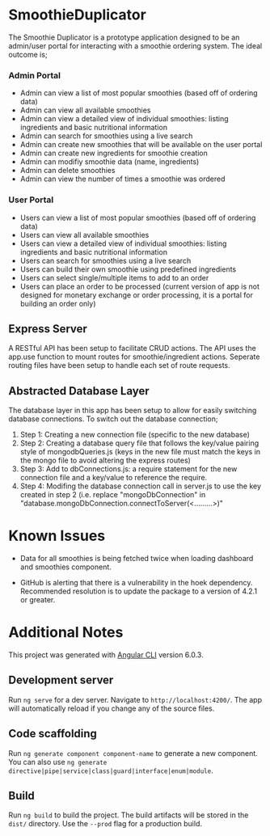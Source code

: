 # SmoothieDuplicator

The Smoothie Duplicator is a prototype application designed to be an admin/user portal for interacting with a smoothie ordering system. The ideal outcome is;

### Admin Portal
* Admin can view a list of most popular smoothies (based off of ordering data)
* Admin can view all available smoothies
* Admin can view a detailed view of individual smoothies: listing ingredients and basic nutritional information
* Admin can search for smoothies using a live search
* Admin can create new smoothies that will be available on the user portal
* Admin can create new ingredients for smoothie creation
* Admin can modifiy smoothie data (name, ingredients)
* Admin can delete smoothies
* Admin can view the number of times a smoothie was ordered

### User Portal
* Users can view a list of most popular smoothies (based off of ordering data)
* Users can view all available smoothies
* Users can view a detailed view of individual smoothies: listing ingredients and basic nutritional information
* Users can search for smoothies using a live search
* Users can build their own smoothie using predefined ingredients
* Users can select single/multiple items to add to an order
* Users can place an order to be processed (current version of app is not designed for monetary exchange or order processing, it is a portal for building an order only)


## Express Server

A RESTful API has been setup to facilitate CRUD actions. The API uses the app.use function to mount routes for smoothie/ingredient actions. Seperate routing files have been setup to handle each set of route requests.



## Abstracted Database Layer 

The database layer in this app has been setup to allow for easily switching database connections. To switch out the database connection;

1. Step 1: Creating a new connection file (specific to the new database)
1. Step 2: Creating a database query file that follows the key/value pairing style of mongodbQueries.js (keys in the new file must match the keys in the mongo file to avoid altering the express routes)
1. Step 3: Add to dbConnections.js: a require statement for the new connection file and a key/value to reference the require.
1. Step 4: Modifing the database connection call in server.js to use the key created in step 2 (i.e. replace "mongoDbConnection" in  "database.mongoDbConnection.connectToServer(<.........>)"




# Known Issues

* Data for all smoothies is being fetched twice when loading dashboard and smoothies component.

* GitHub is alerting that there is a vulnerability in the hoek dependency. Recommended resolution is to update the package to a version of 4.2.1 or greater.








# Additional Notes

This project was generated with [Angular CLI](https://github.com/angular/angular-cli) version 6.0.3.

## Development server

Run `ng serve` for a dev server. Navigate to `http://localhost:4200/`. The app will automatically reload if you change any of the source files.

## Code scaffolding

Run `ng generate component component-name` to generate a new component. You can also use `ng generate directive|pipe|service|class|guard|interface|enum|module`.

## Build

Run `ng build` to build the project. The build artifacts will be stored in the `dist/` directory. Use the `--prod` flag for a production build.

